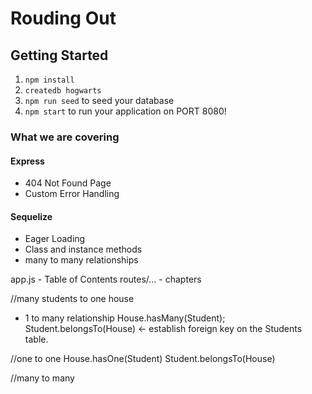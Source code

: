 # Rouding Out
## Getting Started
1. `npm install`
2. `createdb hogwarts`
3. `npm run seed` to seed your database
4. `npm start` to run your application on PORT 8080!

### What we are covering
#### Express
- 404 Not Found Page
- Custom Error Handling
#### Sequelize
- Eager Loading
- Class and instance methods
- many to many relationships

app.js - Table of Contents
routes/... - chapters


//many students to one house
- 1 to many relationship
House.hasMany(Student);
Student.belongsTo(House) <- establish foreign key on the Students table.

//one to one
House.hasOne(Student)
Student.belongsTo(House)

//many to many

<!-- @nested-tags:express,sequelize,sequelize/associations-->
